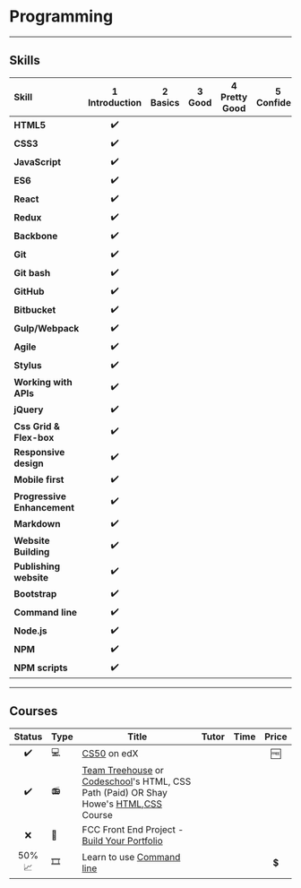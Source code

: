 # Programming

----

## Skills

[done]: https://user-images.githubusercontent.com/29199184/32275438-8385f5c0-bf0b-11e7-9406-42265f71e2bd.png "Done"

|               Skill              | 1<br>Introduction | 2<br>Basics   | 3<br>Good     | 4<br>Pretty Good | 5<br>Confident | 6<br>Awesome    |
|:-------------------------------- |:-----------------:|:-------------:|:-------------:|:----------------:|:--------------:|:---------------:|
|**HTML5**                         |✔️|
|**CSS3**                          |✔️|
|**JavaScript**                    |✔️|
|**ES6**                           |✔️|
|**React**                         |✔️|
|**Redux**                         |✔️|
|**Backbone**                      |✔️|
|**Git**                           |✔️|
|**Git bash**                      |✔️|
|**GitHub**                        |✔️|
|**Bitbucket**                     |✔️|
|**Gulp/Webpack**                  |✔️|
|**Agile**                         |✔️|
|**Stylus**                        |✔️|
|**Working with APIs**             |✔️|
|**jQuery**                        |✔️|
|**Css Grid & Flex-box**           |✔️|
|**Responsive design**             |✔️|
|**Mobile first**                  |✔️|
|**Progressive Enhancement**       |✔️|
|**Markdown**                      |✔️|
|**Website Building**              |✔️|
|**Publishing website**            |✔️|
|**Bootstrap**                     |✔️|
|**Command line**                  |✔️|
|**Node.js**                       |✔️|
|**NPM**                           |✔️|
|**NPM scripts**                   |✔️|

----

## Courses

| Status | Type | Title | Tutor | Time | Price |
| :------: | ------ | ------ | ------------ | ------- | :-------: |
|✔️|💻| [CS50](https://courses.edx.org/courses/course-v1%3AHarvardX%2BCS50%2BX/)  on edX |||🆓|
|✔️|📻|  [Team Treehouse](https://teamtreehouse.com/tracks) or [Codeschool](https://www.codeschool.com/learn/html-css)'s HTML, CSS Path (Paid) OR Shay Howe's [HTML,CSS](http://learn.shayhowe.com/html-css/) Course |
|❌|📘| FCC Front End Project - [Build Your Portfolio](https://www.freecodecamp.com/challenges/build-a-personal-portfolio-webpage) |
|50%📈|🎞| Learn to use [Command line](https://commandlinepoweruser.com/)|||💲|
